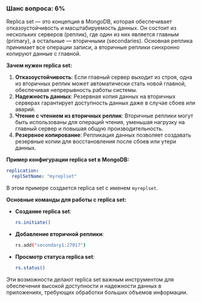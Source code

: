 ### Шанс вопроса: 6%

Replica set — это концепция в MongoDB, которая обеспечивает отказоустойчивость и масштабируемость данных. Он состоит из нескольких серверов (реплик), где один из них является главным (primary), а остальные — вторичными (secondaries). Основная реплика принимает все операции записи, а вторичные реплики синхронно копируют данные с главной.

**Зачем нужен replica set:**
1. **Отказоустойчивость**: Если главный сервер выходит из строя, одна из вторичных реплик может автоматически стать новой главной, обеспечивая непрерывность работы системы.
2. **Надежность данных**: Резервная копия данных на вторичных серверах гарантирует доступность данных даже в случае сбоев или аварий.
3. **Чтение с чтением из вторичных реплик**: Вторичные реплики могут быть использованы для операций чтения, уменьшая нагрузку на главный сервер и повышая общую производительность.
4. **Резервное копирование**: Репликация данных позволяет создавать резервные копии для восстановления после сбоев или утери данных.

**Пример конфигурации replica set в MongoDB:**
```yaml
replication:
  replSetName: "myreplset"
```
В этом примере создается replica set с именем `myreplset`.

**Основные команды для работы с replica set:**
- **Создание replica set**:
  ```bash
  rs.initiate()
  ```
- **Добавление вторичной реплики**:
  ```bash
  rs.add("secondary1:27017")
  ```
- **Просмотр статуса replica set**:
  ```bash
  rs.status()
  ```

Эти возможности делают replica set важным инструментом для обеспечения высокой доступности и надежности данных в приложениях, требующих обработки больших объемов информации.